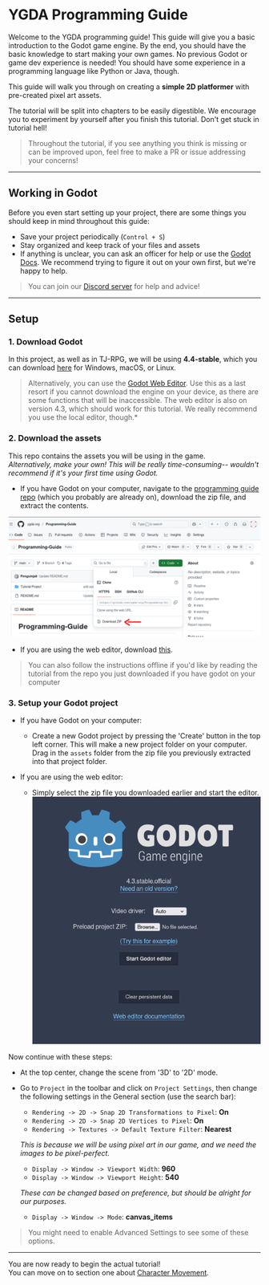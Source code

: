 # YGDA Programming Guide

Welcome to the YGDA programming guide! This guide will give you a basic introduction to the Godot game engine. By the end, you should have the basic knowledge to start making your own games. No previous Godot or game dev experience is needed! You should have some experience in a programming language like Python or Java, though. 

This guide will walk you through on creating a **simple 2D platformer** with pre-created pixel art assets. 

The tutorial will be split into chapters to be easily digestible. We encourage you to experiment by yourself after you finish this tutorial. Don't get stuck in tutorial hell!

> Throughout the tutorial, if you see anything you think is missing or can be improved upon, feel free to make a PR or issue addressing your concerns!
---

## Working in Godot

Before you even start setting up your project, there are some things you should keep in mind throughout this guide:

- Save your project periodically (`Control + S`)
- Stay organized and keep track of your files and assets
- If anything is unclear, you can ask an officer for help or use the [Godot Docs](https://docs.godotengine.org/en/4.4/). We recommend trying to figure it out on your own first, but we're happy to help.

> You can join our [Discord server](https://discord.com/invite/b6adBpmh6T) for help and advice!

---

## Setup

### 1. Download Godot

In this project, as well as in TJ-RPG, we will be using **4.4-stable**, which you can download [here](https://godotengine.org/download/archive/4.4-stable/) for Windows, macOS, or Linux.  

> Alternatively, you can use the [Godot Web Editor](https://editor.godotengine.org/releases/4.3.stable/godot.editor.html). Use this as a last resort if you cannot download the engine on your device, as there are some functions that will be inaccessible. The web editor is also on version 4.3, which should work for this tutorial. We really recommend you use the local editor, though.*

### 2. Download the assets

This repo contains the assets you will be using in the game.  
*Alternatively, make your own! This will be really time-consuming-- wouldn't recommend if it's your first time using Godot.*

- If you have Godot on your computer, navigate to the [programming guide repo](https://github.com/ygda-org/Programming-Guide) (which you probably are already on), download the zip file, and extract the contents.

![how to download zip file](./images/setup/clone.png)

- If you are using the web editor, download [this](https://drive.google.com/file/d/1TVeHjCGbOdk_NbcGMKpGJMo8EU4YazeH/view?usp=sharing).

> You can also follow the instructions offline if you'd like by reading the tutorial from the repo you just downloaded if you have godot on your computer

### 3. Setup your Godot project

- If you have Godot on your computer:
  - Create a new Godot project by pressing the 'Create' button in the top left corner. This will make a new project folder on your computer. Drag in the `assets` folder from the zip file you previously extracted into that project folder.

- If you are using the web editor:
  - Simply select the zip file you downloaded earlier and start the editor.\
  ![selecting zip file](./images/setup/web-editor.png)

Now continue with these steps:

- At the top center, change the scene from '3D' to '2D' mode.
- Go to `Project` in the toolbar and click on `Project Settings`, then change the following settings in the General section (use the search bar):  

    - `Rendering -> 2D -> Snap 2D Transformations to Pixel`: **On**
    - `Rendering -> 2D -> Snap 2D Vertices to Pixel`: **On**
    - `Rendering -> Textures -> Default Texture Filter`: **Nearest**

    *This is because we will be using pixel art in our game, and we need the images to be pixel-perfect.*

    - `Display -> Window -> Viewport Width`: **960**
    - `Display -> Window -> Viewport Height`: **540**

    *These can be changed based on preference, but should be alright for our purposes.*

    - `Display -> Window -> Mode`: **canvas_items**
> You might need to enable Advanced Settings to see some of these options.
---

You are now ready to begin the actual tutorial!  
You can move on to section one about [Character Movement](./sections/section-1.md).

